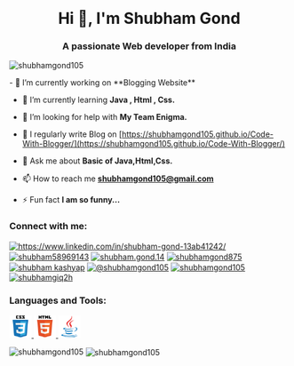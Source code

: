 <p align="center"> <img src="https://cdn.dribbble.com/users/1059583/screenshots/4171367/coding-freak.gif" alt=""width="300px"> </p>
<h1 align="center">Hi 👋, I'm Shubham Gond</h1>
<h3 align="center">A passionate Web developer from India</h3>

<p align="left"> <img src="https://komarev.com/ghpvc/?username=shubhamgond105&label=Profile%20views&color=0e75b6&style=flat" alt="shubhamgond105" /> </p>
- 🔭 I’m currently working on **Blogging Website**

- 🌱 I’m currently learning **Java , Html , Css.**

- 🤝 I’m looking for help with **My Team Enigma.**

- 📝 I regularly write Blog on [https://shubhamgond105.github.io/Code-With-Blogger/](https://shubhamgond105.github.io/Code-With-Blogger/)

- 💬 Ask me about **Basic of Java,Html,Css.**

- 📫 How to reach me **shubhamgond105@gmail.com**

- ⚡ Fun fact **I am so funny...**

<h3 align="left">Connect with me:</h3>
<p align="left">
<a href="https://linkedin.com/in/https://www.linkedin.com/in/shubham-gond-13ab41242/" target="blank"><img align="center" src="https://raw.githubusercontent.com/rahuldkjain/github-profile-readme-generator/master/src/images/icons/Social/linked-in-alt.svg" alt="https://www.linkedin.com/in/shubham-gond-13ab41242/" height="30" width="40" /></a>
 <a href="https://twitter.com/shubham58969143" target="blank"><img align="center"
  src="https://raw.githubusercontent.com/rahuldkjain/github-profile-readme-generator/master/src/images/icons/Social/twitter.svg" alt="shubham58969143" height="30" width="40" /></a>
 <a href="https://fb.com/shubham.gond.14" target="blank"><img align="center" src="https://raw.githubusercontent.com/rahuldkjain/github-profile-readme-generator/master/src/images/icons/Social/facebook.svg" alt="shubham.gond.14" height="30" width="40" /></a>
 <a href="https://instagram.com/shubhamgond875" target="blank"><img align="center" src="https://raw.githubusercontent.com/rahuldkjain/github-profile-readme-generator/master/src/images/icons/Social/instagram.svg" alt="shubhamgond875" height="30" width="40" /></a>
<a href="https://www.youtube.com/c/shubham kashyap" target="blank"><img align="center" src="https://raw.githubusercontent.com/rahuldkjain/github-profile-readme-generator/master/src/images/icons/Social/youtube.svg" alt="shubham kashyap" height="30" width="40" /></a>
<a href="https://www.hackerrank.com/@shubhamgond105" target="blank"><img align="center" src="https://raw.githubusercontent.com/rahuldkjain/github-profile-readme-generator/master/src/images/icons/Social/hackerrank.svg" alt="@shubhamgond105" height="30" width="40" /></a>
<a href="https://www.hackerearth.com/shubhamgond105" target="blank"><img align="center" src="https://raw.githubusercontent.com/rahuldkjain/github-profile-readme-generator/master/src/images/icons/Social/hackerearth.svg" alt="shubhamgond105" height="30" width="40" /></a>
<a href="https://auth.geeksforgeeks.org/user/shubhamgiq2h" target="blank"><img align="center" src="https://raw.githubusercontent.com/rahuldkjain/github-profile-readme-generator/master/src/images/icons/Social/geeks-for-geeks.svg" alt="shubhamgiq2h" height="30" width="40" /></a>
</p>

<h3 align="left">Languages and Tools:</h3>
<p align="left"> <a href="https://www.w3schools.com/css/" target="_blank" rel="noreferrer"> <img src="https://raw.githubusercontent.com/devicons/devicon/master/icons/css3/css3-original-wordmark.svg" alt="css3" width="40" height="40"/> </a> <a href="https://www.w3.org/html/" target="_blank" rel="noreferrer"> <img src="https://raw.githubusercontent.com/devicons/devicon/master/icons/html5/html5-original-wordmark.svg" alt="html5" width="40" height="40"/> </a> <a href="https://www.java.com" target="_blank" rel="noreferrer"> <img src="https://raw.githubusercontent.com/devicons/devicon/master/icons/java/java-original.svg" alt="java" width="40" height="40"/> </a> </p>

<p><img align="left" src="https://github-readme-stats.vercel.app/api/top-langs?username=shubhamgond105&show_icons=true&locale=en&layout=compact" alt="shubhamgond105" /></p>

<p>&nbsp;<img align="center" src="https://github-readme-stats.vercel.app/api?username=shubhamgond105&show_icons=true&locale=en" alt="shubhamgond105" /></p>

